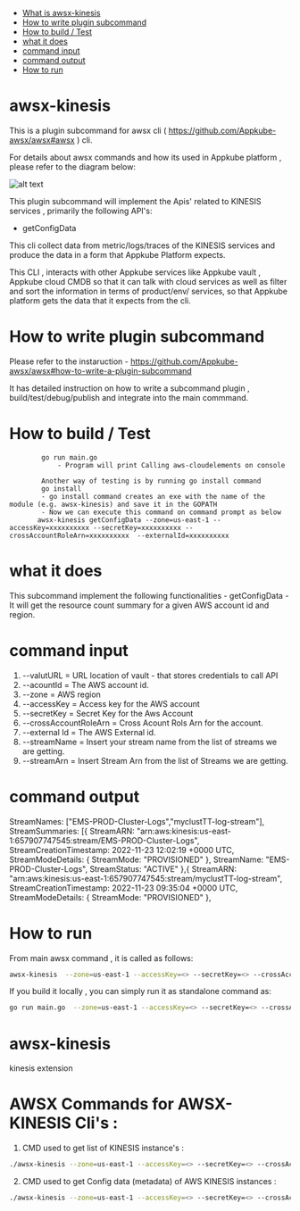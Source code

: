 - [What is awsx-kinesis](#awsx-kinesis)
- [How to write plugin subcommand](#how-to-write-plugin-subcommand)
- [How to build / Test](#how-to-build--test)
- [what it does ](#what-it-does)
- [command input](#command-input)
- [command output](#command-output)
- [How to run ](#how-to-run)

# awsx-kinesis

This is a plugin subcommand for awsx cli ( https://github.com/Appkube-awsx/awsx#awsx ) cli.

For details about awsx commands and how its used in Appkube platform , please refer to the diagram below:

![alt text](https://raw.githubusercontent.com/AppkubeCloud/appkube-architectures/main/LayeredArchitecture-phase2.svg)

This plugin subcommand will implement the Apis' related to KINESIS services , primarily the following API's:

- getConfigData

This cli collect data from metric/logs/traces of the KINESIS services and produce the data in a form that Appkube Platform expects.

This CLI , interacts with other Appkube services like Appkube vault , Appkube cloud CMDB so that it can talk with cloud services as
well as filter and sort the information in terms of product/env/ services, so that Appkube platform gets the data that it expects from the cli.

# How to write plugin subcommand

Please refer to the instaruction -
https://github.com/Appkube-awsx/awsx#how-to-write-a-plugin-subcommand

It has detailed instruction on how to write a subcommand plugin , build/test/debug/publish and integrate into the main commmand.

# How to build / Test

            go run main.go
                - Program will print Calling aws-cloudelements on console

            Another way of testing is by running go install command
            go install
            - go install command creates an exe with the name of the module (e.g. awsx-kinesis) and save it in the GOPATH
            - Now we can execute this command on command prompt as below
           awsx-kinesis getConfigData --zone=us-east-1 --accessKey=xxxxxxxxxx --secretKey=xxxxxxxxxx --crossAccountRoleArn=xxxxxxxxxx  --externalId=xxxxxxxxxx

# what it does

This subcommand implement the following functionalities -
getConfigData - It will get the resource count summary for a given AWS account id and region.

# command input

1. --valutURL = URL location of vault - that stores credentials to call API
2. --acountId = The AWS account id.
3. --zone = AWS region
4. --accessKey = Access key for the AWS account
5. --secretKey = Secret Key for the Aws Account
6. --crossAccountRoleArn = Cross Acount Rols Arn for the account.
7. --external Id = The AWS External id.
8. --streamName = Insert your stream name from the list of streams we are getting.
9. --streamArn = Insert Stream Arn from the list of Streams we are getting.

# command output

StreamNames: ["EMS-PROD-Cluster-Logs","myclustTT-log-stream"],
StreamSummaries: [{
StreamARN: "arn:aws:kinesis:us-east-1:657907747545:stream/EMS-PROD-Cluster-Logs",
StreamCreationTimestamp: 2022-11-23 12:02:19 +0000 UTC,
StreamModeDetails: {
StreamMode: "PROVISIONED"
},
StreamName: "EMS-PROD-Cluster-Logs",
StreamStatus: "ACTIVE"
},{
StreamARN: "arn:aws:kinesis:us-east-1:657907747545:stream/myclustTT-log-stream",
StreamCreationTimestamp: 2022-11-23 09:35:04 +0000 UTC,
StreamModeDetails: {
StreamMode: "PROVISIONED"
},

# How to run

From main awsx command , it is called as follows:

```bash
awsx-kinesis  --zone=us-east-1 --accessKey=<> --secretKey=<> --crossAccountRoleArn=<>  --externalId=<>
```

If you build it locally , you can simply run it as standalone command as:

```bash
go run main.go  --zone=us-east-1 --accessKey=<> --secretKey=<> --crossAccountRoleArn=<> --externalId=<>
```

# awsx-kinesis

kinesis extension

# AWSX Commands for AWSX-KINESIS Cli's :

1. CMD used to get list of KINESIS instance's :

```bash
./awsx-kinesis --zone=us-east-1 --accessKey=<> --secretKey=<> --crossAccountRoleArn=<> --externalId=<>
```

2. CMD used to get Config data (metadata) of AWS KINESIS instances :

```bash
./awsx-kinesis --zone=us-east-1 --accessKey=<> --secretKey=<> --crossAccountRoleArn=<> --externalId=<> getConfigData --streamName=<> --streamArn=<>
```
